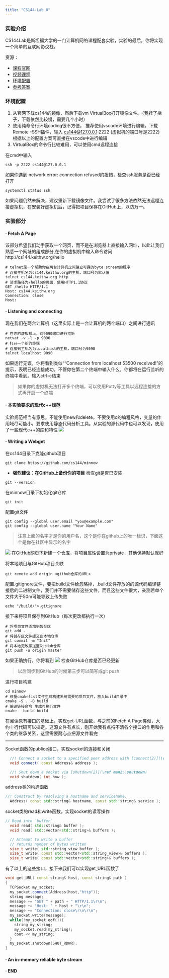 ```yaml
---
title: "CS144-Lab 0"
---
```



### 实验介绍
CS144Lab是斯坦福大学的一门计算机网络课程配套实验，实验的最后，你将实现一个简单的互联网协议栈。

资源：

- [课程官网 ](https://cs144.github.io)
- [视频课程](https://www.bilibili.com/video/BV137411Z7LR/?spm_id_from=333.337.search-card.all.click&vd_source=e97d03eca94901a34a288555c2befb19)
- [环境配置](https://stanford.edu/class/cs144/vm_howto/)
- [参考答案](https://github.com/PKUFlyingPig/CS144-Computer-Network)

### 环境配置
1. 从官网下载cs144的镜像，然后下载vm VirtualBox打开镜像文件。（我挂了梯子，下载依然比较慢，需要几个小时）
2. 使用纯命令行环境coding很不方便， 推荐使用vscode环境进行编辑。下载Remote -SSH插件，输入 cs144@127.0.0.1:2222 (虚拟机的端口号是2222)根据以上的配置方案可直接在vscode中进行编辑
3. VirtualBox的命令行比较难用，可以使用cmd远程连接

 在cmd中输入 
```
ssh -p 2222 cs144@127.0.0.1 
```
如果你遇到 network error: connection refused的报错，检查ssh服务是否已经打开
```
systemctl status ssh
```
如果问题仍然未解决，建议重新下载镜像文件。我尝试了很多方法依然无法远程连接虚拟机，在安装好虚拟机后，记得把项目保存在GitHub上，以防万一。



### 实验部分
#### · Fetch A Page
该部分希望我们动手获取一个网页，而不是在浏览器上直接输入网址，以此让我们熟悉一个网址的组成部分,在你的虚拟机中输入命令访问http://cs144.keithw.org/hello
```
# telnet是一个帮助你在两台计算机之间建立可靠的byte stream的程序
# 连接主机名为cs144.keithw.org的主机，端口号为默认值
telnet cs144.keithw.org http
# 请求路径为/hello的页面，使用HTTP1.1协议
GET /hello HTTP/1.1 
Host: cs144.keithw.org
Connection: close
Host: 
```
#### · Listening and connecting
现在我们在两台计算机（这里实际上是一台计算机的两个端口）之间进行通讯
```
# 在你的虚拟机上，对9090端口进行监听
netvat -v -l -p 9090
# 打开一个新的终端
# 连接到主机名为localhost的主机，端口号为9090
telnet localhost 9090
```
如果运行无误，你将看到类似““Connection from localhost 53500 received!”的提示，表明已经连接成功，不管你在第二个终端中输入什么，你都将在运行监听的终端中看到。输入ctrl-c结束
> 如果你的虚拟机无法打开多个终端，可以使用Putty等工具以远程连接的方式再开启一个终端
#### · 本实验要求的现代c++规范
实验规范相当有意思，不能使用new和delete，不要使用c的编程风格，变量的作用域尽可能小，要求使用静态代码分析工具。从实验的源代码中也可以发现，使用了一些现代c++的库和特性
<img src="../assets/images/cs144Lab0/ce514ba5e00b58dfa14a3bfbb4cc169.png">

#### · Writing a Webget
在cs144目录下克隆github项目
```
git clone https://github.com/cs144/minnow
```
- **强烈建议：在GitHub上备份你的项目**
检查git是否已安装
```
git --version
```
在minnow目录下初始化git仓库
```
git init
```
配置git文件
```
git config --global user.email "you@example.com"
git config --global user.name "Your Name"
```
>注意上面的名字才是你的用户名，这个是你在github上的唯一标识，下面这个是你在社区中显示的名字
<img src="..\assets\images\cs144Lab0\bb04a3ad17f4f15050ed11791d1cff5.png">
在GitHub网页下新建一个仓库，将项目属性设置为private，其他保持默认就好

将本地项目与GitHub项目关联
```
git remote add origin <github仓库的URL>
```
配置.gitignore文件，要把build文件给忽略掉，.build文件存放的的源代码编译链接后的二进制文件，我们并不需要储存这些文件，而且这些文件很大，亲测若单个文件大于50m可能导致上传失败
```
echo "/build/">.gitignore
```
接下来将项目保存到GitHub（每次更改都执行一次）
```
# 将项目文件添加到暂存区
git add .
# 将暂存区文件提交到本地仓库
git commit -m "Init"
# 将本地更改推送至GitHub仓库
git push -u origin master
```
如果正确执行，你将看到
<img src="..\assets\images\cs144Lab0\20240224192800.png">
检查GitHub仓库是否已经更新
> 以后同步到GitHub的时候第三步可以简写成git push

进行项目构建
```
cd minnow
# 根据cmakelist文件生成构建系统需要的项目文件，放入build目录中
cmake -S . -B build
# 编译链接命令 生成可执行文件
cmake --build build
```


在阅读原有接口的基础上，实现get-URL函数，与之前的Fetch A Page类似，大约十行代码可以搞定。这源文件有点长，刚开始我有点捋不清各个接口的作用和各个类的继承关系，这里需要耐心点把源文件看完

----------
Socket函数的publice接口，实现socket的连接和关闭
```cpp
  //! Connect a socket to a specified peer address with [connect(2)](\ref man2::connect)
  void connect( const Address& address );

  //! Shut down a socket via [shutdown(2)](\ref man2::shutdown)
  void shutdown( int how );
```
address类的构造函数
```cpp
//! Construct by resolving a hostname and servicename.
  Address( const std::string& hostname, const std::string& service );
```
socket类的read和write函数，实现socket的读写操作
```cpp
// Read into `buffer`
  void read( std::string& buffer );
  void read( std::vector<std::string>& buffers );

  // Attempt to write a buffer
  // returns number of bytes written
  size_t write( std::string_view buffer );
  size_t write( const std::vector<std::string_view>& buffers );
  size_t write( const std::vector<std::string>& buffers );
```
有了以上的这些接口，接下来我们可以实现get_URL函数了
```cpp
void get_URL( const string& host, const string& path )
{
  TCPSocket my_socket;
  my_socket.connect(Address(host,"http"));
  string message;
  message += "GET " + path + " HTTP/1.1\r\n";
  message += "Host: " + host + "\r\n";
  message += "Connection: close\r\n\r\n";
  my_socket.write(message); 
  while(!my_socket.eof()){
    string my_string;
    my_socket.read(my_string);
    cout << my_string;
  }
  my_socket.shutdown(SHUT_RDWR);
}
```


#### · An in-memory reliable byte stream
#### · END 